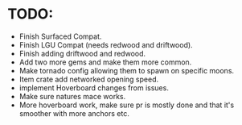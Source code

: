 # TODO:
- Finish Surfaced Compat.
- Finish LGU Compat (needs redwood and driftwood).
- Finish adding driftwood and redwood.
- Add two more gems and make them more common.
- Make tornado config allowing them to spawn on specific moons.
- Item crate add networked opening speed.
- implement Hoverboard changes from issues.
- Make sure natures mace works.
- More hoverboard work, make sure pr is mostly done and that it's smoother with more anchors etc.